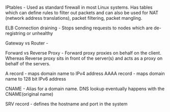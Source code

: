 IPtables - Used as standard firewall in most Linux systems. Has tables which can define rules to filter out packets and can also be used for NAT (network address translations), packet filtering, packet mangling.

ELB Connection draining - Stops sending requests to nodes which are de-registring or unhealthy

Gateway vs Router -

Forward vs Reverse Proxy - Forward proxy proxies on behalf on the client. Whereas Reverse proxy sits in front of the server(s) and acts as a proxy on behalf of the servers.

A record - maps domain name to IPv4 address
AAAA record - maps domain name to 128 bit IPv6 address

CNAME - Alias for a domain name. DNS lookup eventually happens with the CNAME(original name)

SRV record - defines the hostname and port in the system
